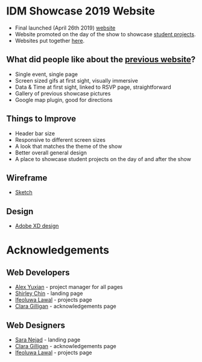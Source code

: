 # IDM Showcase 2019 Website
- Final launched (April 26th 2019) [website](http://bxmc.poly.edu/idmshow/)
- Website promoted on the day of the show to showcase [student projects](http://sites.bxmc.poly.edu/~ifeoluwalawal/projectProfiles/). 
- Websites put together [here](https://alexyixuanxu.github.io/idmshowcase19/).

## What did people like about the [previous website](http://sites.bxmc.poly.edu/~ifeoluwalawal/idmshowSite_04Final/)?
- Single event, single page
- Screen sized gifs at first sight, visually immersive
- Data & Time at first sight, linked to RSVP page, straightforward
- Gallery of previous showcase pictures
- Google map plugin, good for directions

## Things to Improve
- Header bar size
- Responsive to different screen sizes
- A look that matches the theme of the show
- Better overall general design
- A place to showcase student projects on the day of and after the show

## Wireframe

- [Sketch](https://drive.google.com/file/d/1s9qzuRS7a6RC7VPWsryjH0Sbh4i90mXa/view)

## Design

- [Adobe XD design](https://xd.adobe.com/view/b0996654-25dd-4b6d-6f44-1c9efd872680-c6a8/?fullscreen)


# Acknowledgements 

## Web Developers
- [Alex Yuxian](https://ayxx.me/project-type/projects/) - project manager for all pages
- [Shirley Chin](https://github.com/sc17542?tab=overview&from=2019-03-01&to=2019-03-31) - landing page
- [Ifeoluwa Lawal](https://ifelawal.com/) - projects page
- [Clara Gilligan](https://www.claragilligan.com/) - acknowledgements page

## Web Designers
- [Sara Nejad](http://www.saranejad.design/#home-section) - landing page
- [Clara Gilligan](https://www.claragilligan.com/) - acknowledgements page
- [Ifeoluwa Lawal](https://ifelawal.com/) - projects page

